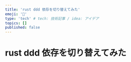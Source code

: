 ```yaml
---
title: 'rust ddd 依存を切り替えてみた'
emoji: '🦍'
type: 'tech' # tech: 技術記事 / idea: アイデア
topics: []
published: false
---
```


# rust ddd 依存を切り替えてみた
